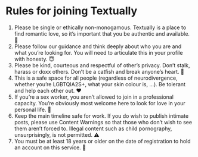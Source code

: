 # Rules for joining Textually


1. Please be single or ethically non-monogamous. Textually is a place
   to find romantic love, so it’s important that you be authentic and
   available. 💫
2. Please follow our guidance and think deeply about who you are and
   what you’re looking for. You will need to articulate this in your
   profile with honesty. 😇
3. Please be kind, courteous and respectful of other’s privacy. Don’t
   stalk, harass or doxx others. Don’t be a catfish and break anyone’s
   heart. 🙏
4. This is a safe space for all people (regardless of neurodivergence,
   whether you’re LGBTQIA2S+, what your skin colour is, ...). Be
   tolerant and help each other out. ❤️
5. If you’re a sex worker, you aren’t allowed to join in a
   professional capacity. You’re obviously most welcome here to look
   for love in your personal life. 🤗   
6. Keep the main timeline safe for work. If you do wish to publish
   intimate posts, please use Content Warnings so that those who don’t
   wish to see them aren’t forced to. Illegal content such as child
   pornography, unsurprisingly, is not permitted. ⚠️
7. You must be at least 18 years or older on the date of registration
   to hold an account on this service. 🔞
